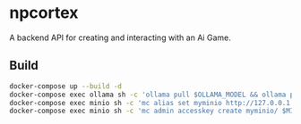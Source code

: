 # npcortex
A backend API for creating and interacting with an Ai Game.

## Build
```Bash
docker-compose up --build -d
docker-compose exec ollama sh -c 'ollama pull $OLLAMA_MODEL && ollama pull $OLLAMA_EMBED_MODEL'
docker-compose exec minio sh -c 'mc alias set myminio http://127.0.0.1:9000 $MINIO_ROOT_USER $MINIO_ROOT_PASSWORD'
docker-compose exec minio sh -c 'mc admin accesskey create myminio/ $MINIO_ROOT_USER --access-key $MINIO_ACCESS_KEY --secret-key $MINIO_SECRET_KEY'
```